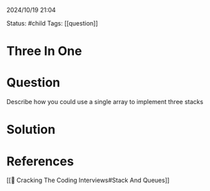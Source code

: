 2024/10/19
21:04

Status: #child 
Tags: [[question]]
# Three In One
# Question
Describe how you could use a single array to implement three stacks
# Solution



# References

[[📙 Cracking The Coding Interviews#Stack And Queues]]